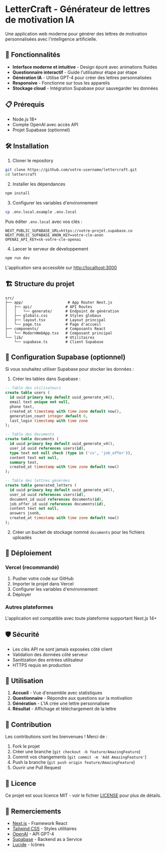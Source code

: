 # LetterCraft - Générateur de lettres de motivation IA

Une application web moderne pour générer des lettres de motivation personnalisées avec l'intelligence artificielle.

## 🚀 Fonctionnalités

- **Interface moderne et intuitive** - Design épuré avec animations fluides
- **Questionnaire interactif** - Guide l'utilisateur étape par étape
- **Génération IA** - Utilise GPT-4 pour créer des lettres personnalisées
- **Responsive** - Fonctionne sur tous les appareils
- **Stockage cloud** - Intégration Supabase pour sauvegarder les données

## 📋 Prérequis

- Node.js 18+ 
- Compte OpenAI avec accès API
- Projet Supabase (optionnel)

## 🛠️ Installation

1. Cloner le repository
```bash
git clone https://github.com/votre-username/lettercraft.git
cd lettercraft
```

2. Installer les dépendances
```bash
npm install
```

3. Configurer les variables d'environnement
```bash
cp .env.local.example .env.local
```

Puis éditer `.env.local` avec vos clés :
```
NEXT_PUBLIC_SUPABASE_URL=https://votre-projet.supabase.co
NEXT_PUBLIC_SUPABASE_ANON_KEY=votre-cle-anon
OPENAI_API_KEY=sk-votre-cle-openai
```

4. Lancer le serveur de développement
```bash
npm run dev
```

L'application sera accessible sur [http://localhost:3000](http://localhost:3000)

## 🏗️ Structure du projet

```
src/
├── app/                    # App Router Next.js
│   ├── api/               # API Routes
│   │   └── generate/      # Endpoint de génération
│   ├── globals.css        # Styles globaux
│   ├── layout.tsx         # Layout principal
│   └── page.tsx           # Page d'accueil
├── components/            # Composants React
│   └── ModernWebApp.tsx   # Composant principal
└── lib/                   # Utilitaires
    └── supabase.ts        # Client Supabase
```

## 🔧 Configuration Supabase (optionnel)

Si vous souhaitez utiliser Supabase pour stocker les données :

1. Créer les tables dans Supabase :

```sql
-- Table des utilisateurs
create table users (
  id uuid primary key default uuid_generate_v4(),
  email text unique not null,
  phone text,
  created_at timestamp with time zone default now(),
  generation_count integer default 0,
  last_login timestamp with time zone
);

-- Table des documents
create table documents (
  id uuid primary key default uuid_generate_v4(),
  user_id uuid references users(id),
  type text not null check (type in ('cv', 'job_offer')),
  content text not null,
  summary text,
  created_at timestamp with time zone default now()
);

-- Table des lettres générées
create table generated_letters (
  id uuid primary key default uuid_generate_v4(),
  user_id uuid references users(id),
  document_id uuid references documents(id),
  job_offer_id uuid references documents(id),
  content text not null,
  answers jsonb,
  created_at timestamp with time zone default now()
);
```

2. Créer un bucket de stockage nommé `documents` pour les fichiers uploadés

## 🚀 Déploiement

### Vercel (recommandé)

1. Pusher votre code sur GitHub
2. Importer le projet dans Vercel
3. Configurer les variables d'environnement
4. Déployer

### Autres plateformes

L'application est compatible avec toute plateforme supportant Next.js 14+

## 🛡️ Sécurité

- Les clés API ne sont jamais exposées côté client
- Validation des données côté serveur
- Sanitization des entrées utilisateur
- HTTPS requis en production

## 📝 Utilisation

1. **Accueil** - Vue d'ensemble avec statistiques
2. **Questionnaire** - Répondre aux questions sur la motivation
3. **Génération** - L'IA crée une lettre personnalisée
4. **Résultat** - Affichage et téléchargement de la lettre

## 🤝 Contribution

Les contributions sont les bienvenues ! Merci de :

1. Fork le projet
2. Créer une branche (`git checkout -b feature/AmazingFeature`)
3. Commit vos changements (`git commit -m 'Add AmazingFeature'`)
4. Push la branche (`git push origin feature/AmazingFeature`)
5. Ouvrir une Pull Request

## 📄 Licence

Ce projet est sous licence MIT - voir le fichier [LICENSE](LICENSE) pour plus de détails.

## 🙏 Remerciements

- [Next.js](https://nextjs.org/) - Framework React
- [Tailwind CSS](https://tailwindcss.com/) - Styles utilitaires
- [OpenAI](https://openai.com/) - API GPT-4
- [Supabase](https://supabase.com/) - Backend as a Service
- [Lucide](https://lucide.dev/) - Icônes